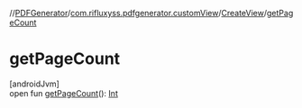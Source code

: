 //[PDFGenerator](../../../index.md)/[com.rifluxyss.pdfgenerator.customView](../index.md)/[CreateView](index.md)/[getPageCount](get-page-count.md)

# getPageCount

[androidJvm]\
open fun [getPageCount](get-page-count.md)(): [Int](https://kotlinlang.org/api/latest/jvm/stdlib/kotlin/-int/index.html)
